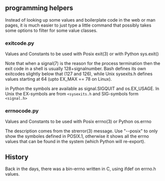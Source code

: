 ## programming helpers

Instead of looking up some values and boilerplate code in the web or man pages,
it is much easier to just type a little command that possibly takes some
options to filter for some value classes.

### exitcode.py

Values and Constants to be used with Posix exit(3) or with Python sys.exit()

Note that when a signal(7) is the reason for 
the process termination then the exit code in a shell is usually 128+signalnumber. 
Bash defines its own exitcodes slightly below that (127 and 126), 
while Unix sysexits.h defines values starting at 64 (upto EX_MAX == 78 on Linux).
                                                                 
in Python the symbols are available as signal.SIGQUIT and os.EX_USAGE.
In Unix the EX-symbols are from `<sysexits.h` and SIG-symbols form `<signal.h>`

### errnocode.py

Values and Constants to be used with Posix errno(3) or Python os.errno

The description comes from the strerror(3) message. Use "--posix" to only
show the symboles defined in POSIX.1, otherwise it shows all the errno
values that can be found in the system (which Python will re-export).

## History

Back in the days, there was a bin-errno written in C, using ifdef on errno.h values.




